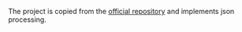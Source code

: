 The project is copied from the [official repository](https://github.com/apache/ignite) and implements json processing.
